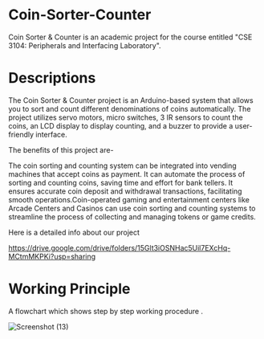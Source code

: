 # Coin-Sorter-Counter
Coin Sorter &amp; Counter is an academic project for the course entitled "CSE 3104: Peripherals and Interfacing Laboratory". 

# Descriptions
The Coin Sorter & Counter project is an Arduino-based system that allows you to sort and count different denominations of coins automatically. The project utilizes servo motors, micro switches,  3 IR sensors to count the coins, an LCD display to display counting, and a buzzer to provide a user-friendly interface.

The benefits of  this project are- 

The coin sorting and counting system  can be integrated into vending machines that accept coins as payment. It can automate the process of sorting and counting coins, saving time and effort for bank tellers. It ensures accurate coin deposit and withdrawal transactions, facilitating smooth operations.Coin-operated gaming and entertainment centers like Arcade Centers and Casinos can use coin sorting and counting systems to streamline the process of collecting and managing tokens or game credits.

Here is a detailed info about our project

https://drive.google.com/drive/folders/15Glt3iOSNHac5Uil7EXcHq-MCtmMKPKi?usp=sharing

# Working Principle

A flowchart which shows step by step working procedure .

![Screenshot (13)](https://github.com/ashfaq099/Coin-Sorter-Counter/assets/126937098/2d7a693b-2ef3-436a-9dd3-dd06d2b8b0be)

